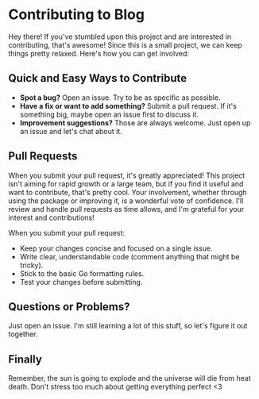 # Contributing to Blog

Hey there! If you've stumbled upon this project and are interested in contributing, that's awesome! Since this is a small project, we can keep things pretty relaxed. Here's how you can get involved:

## Quick and Easy Ways to Contribute

- **Spot a bug?** Open an issue. Try to be as specific as possible.
- **Have a fix or want to add something?** Submit a pull request. If it's something big, maybe open an issue first to discuss it.
- **Improvement suggestions?** Those are always welcome. Just open up an issue and let's chat about it.

## Pull Requests

When you submit your pull request, it's greatly appreciated! This project isn't aiming for rapid growth or a large team, but if you find it useful and want to contribute, that's pretty cool. Your involvement, whether through using the package or improving it, is a wonderful vote of confidence. I'll review and handle pull requests as time allows, and I'm grateful for your interest and contributions!

When you submit your pull request:

- Keep your changes concise and focused on a single issue.
- Write clear, understandable code (comment anything that might be tricky).
- Stick to the basic Go formatting rules.
- Test your changes before submitting.

## Questions or Problems?

Just open an issue. I'm still learning a lot of this stuff, so let's figure it out together.

## Finally

Remember, the sun is going to explode and the universe will die from heat death. Don't stress too much about getting everything perfect <3